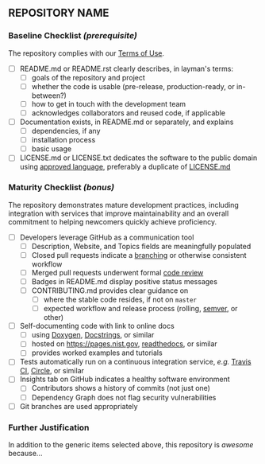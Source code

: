 ## REPOSITORY NAME

### Baseline Checklist *(prerequisite)*
The repository complies with our [Terms of Use][_ntos].

- [ ] README.md or README.rst clearly describes, in layman's terms:
  - [ ] goals of the repository and project
  - [ ] whether the code is usable (pre-release, production-ready, or in-between?)
  - [ ] how to get in touch with the development team
  - [ ] acknowledges collaborators and reused code, if applicable
- [ ] Documentation exists, in README.md or separately, and explains
  - [ ] dependencies, if any
  - [ ] installation process
  - [ ] basic usage
- [ ] LICENSE.md or LICENSE.txt dedicates the software to the public domain using
      [approved language][_dirl], preferably a duplicate of [LICENSE.md][_stdl]

### Maturity Checklist *(bonus)*
The repository demonstrates mature development practices, including
integration with services that improve maintainability and an overall
commitment to helping newcomers quickly achieve proficiency.

- [ ] Developers leverage GitHub as a communication tool
  - [ ] Description, Website, and Topics fields are meaningfully populated
  - [ ] Closed pull requests indicate a [branching][_brwf] or otherwise
        consistent workflow
  - [ ] Merged pull requests underwent formal [code review][_ghrv]
  - [ ] Badges in README.md display positive status messages
  - [ ] CONTRIBUTING.md provides clear guidance on
    - [ ] where the stable code resides, if not on `master`
    - [ ] expected workflow and release process (rolling, [semver][_smvr], or other)
- [ ] Self-documenting code with link to online docs
  - [ ] using [Doxygen][_doxy], [Docstrings][_docs], or similar
  - [ ] hosted on https://pages.nist.gov, [readthedocs][_rtfd], or similar
  - [ ] provides worked examples and tutorials
- [ ] Tests automatically run on a continuous integration service,
      *e.g.* [Travis CI][_trvs], [Circle][_crcl], or similar
- [ ] Insights tab on GitHub indicates a healthy software environment
  - [ ] Contributors shows a history of commits (not just one)
  - [ ] Dependency Graph does not flag security vulnerabilities
- [ ] Git branches are used appropriately

### Further Justification
In addition to the generic items selected above, this repository is *awesome*
because...



<!--Do not change these URLs-->
[_brwf]:  https://git-scm.com/book/en/v2/Git-Branching-Branching-Workflows
[_crcl]:  https://circleci.com
[_dirl]:  https://www.nist.gov/director/licensing
[_docs]:  https://www.python.org/dev/peps/pep-0257/
[_doxy]:  https://www.stack.nl/~dimitri/doxygen
[_ghrv]:  https://help.github.com/articles/about-pull-request-reviews/
[_ntos]:  http://odiwiki.nist.gov/ODI/GitHubFAQ#Public_Repository_Guidelines
[_rtfd]:  https://readthedocs.org
[_smvr]:  https://semver.org
[_stdl]:  https://github.com/usnistgov/awesome-nist/blob/master/LICENSE.md
[_trvs]:  https://travis-ci.org
